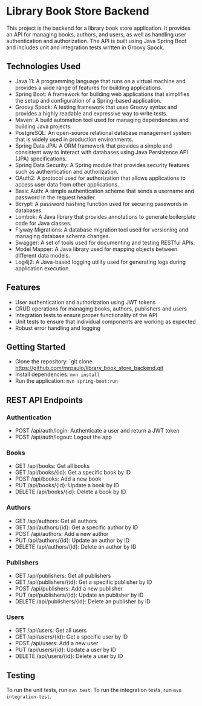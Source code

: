 # Library Book Store Backend
This project is the backend for a library book store application. It provides an API for managing books, authors, and users, as well as handling user authentication and authorization. The API is built using Java Spring Boot and includes unit and integration tests written in Groovy Spock.

## Technologies Used
- Java 11: A programming language that runs on a virtual machine and provides a wide range of features for building applications.
- Spring Boot: A framework for building web applications that simplifies the setup and configuration of a Spring-based application.
- Groovy Spock: A testing framework that uses Groovy syntax and provides a highly readable and expressive way to write tests.
- Maven: A build automation tool used for managing dependencies and building Java projects.
- PostgreSQL: An open-source relational database management system that is widely used in production environments.
- Spring Data JPA: A ORM framework that provides a simple and consistent way to interact with databases using Java Persistence API (JPA) specifications.
- Spring Data Security: A Spring module that provides security features such as authentication and authorization.
- OAuth2: A protocol used for authorization that allows applications to access user data from other applications.
- Basic Auth: A simple authentication scheme that sends a username and password in the request header.
- Bcrypt: A password hashing function used for securing passwords in databases.
- Lombok: A Java library that provides annotations to generate boilerplate code for Java classes.
- Flyway Migrations: A database migration tool used for versioning and managing database schema changes.
- Swagger: A set of tools used for documenting and testing RESTful APIs.
- Model Mapper: A Java library used for mapping objects between different data models.
- Log4j2: A Java-based logging utility used for generating logs during application execution.

## Features
- User authentication and authorization using JWT tokens
- CRUD operations for managing books, authors, publishers and users
- Integration tests to ensure proper functionality of the API
- Unit tests to ensure that individual components are working as expected
- Robust error handling and logging

## Getting Started
- Clone the repository: `git clone https://github.com/mrpaulo/library_book_store_backend.git
- Install dependencies:  `mvn install`
- Run the application: `mvn spring-boot:run`


## REST API Endpoints

### Authentication
- POST /api/auth/login: Authenticate a user and return a JWT token
- POST /api/auth/logout: Logout the app
### Books
- GET /api/books: Get all books
- GET /api/books/{id}: Get a specific book by ID
- POST /api/books: Add a new book
- PUT /api/books/{id}: Update a book by ID
- DELETE /api/books/{id}: Delete a book by ID
### Authors
- GET /api/authors: Get all authors
- GET /api/authors/{id}: Get a specific author by ID
- POST /api/authors: Add a new author
- PUT /api/authors/{id}: Update an author by ID
- DELETE /api/authors/{id}: Delete an author by ID
### Publishers
- GET /api/publishers: Get all publishers
- GET /api/publishers/{id}: Get a specific publisher by ID
- POST /api/publishers: Add a new publisher
- PUT /api/publishers/{id}: Update an publisher by ID
- DELETE /api/publishers/{id}: Delete an publisher by ID
### Users
- GET /api/users: Get all users
- GET /api/users/{id}: Get a specific user by ID
- POST /api/users: Add a new user
- PUT /api/users/{id}: Update a user by ID
- DELETE /api/users/{id}: Delete a user by ID

## Testing
To run the unit tests, run `mvn test`. To run the integration tests, run `mvn integration-test`.
